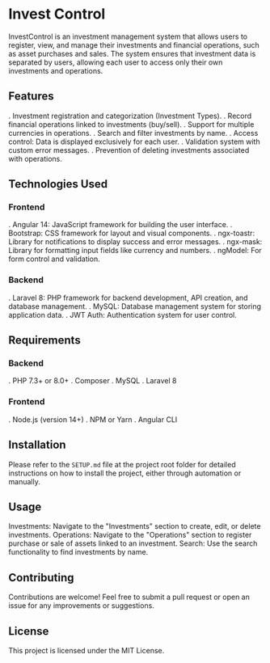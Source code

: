 # Invest Control
InvestControl is an investment management system that allows users to register, view, and manage their investments and financial operations, such as asset purchases and sales. The system ensures that investment data is separated by users, allowing each user to access only their own investments and operations.

## Features
. Investment registration and categorization (Investment Types).
. Record financial operations linked to investments (buy/sell).
. Support for multiple currencies in operations.
. Search and filter investments by name.
. Access control: Data is displayed exclusively for each user.
. Validation system with custom error messages.
. Prevention of deleting investments associated with operations.

## Technologies Used

### Frontend
. Angular 14: JavaScript framework for building the user interface.
. Bootstrap: CSS framework for layout and visual components.
. ngx-toastr: Library for notifications to display success and error messages.
. ngx-mask: Library for formatting input fields like currency and numbers.
. ngModel: For form control and validation.

### Backend
. Laravel 8: PHP framework for backend development, API creation, and database management.
. MySQL: Database management system for storing application data.
. JWT Auth: Authentication system for user control.

## Requirements

### Backend
. PHP 7.3+ or 8.0+
. Composer
. MySQL
. Laravel 8

### Frontend
. Node.js (version 14+)
. NPM or Yarn
. Angular CLI

## Installation
Please refer to the `SETUP.md` file at the project root folder for detailed instructions on how to install the project, either through automation or manually.

## Usage
Investments: Navigate to the "Investments" section to create, edit, or delete investments.
Operations: Navigate to the "Operations" section to register purchase or sale of assets linked to an investment.
Search: Use the search functionality to find investments by name.

## Contributing
Contributions are welcome! Feel free to submit a pull request or open an issue for any improvements or suggestions.

## License
This project is licensed under the MIT License.